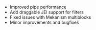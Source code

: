 - Improved pipe performance
- Add draggable JEI support for filters
- Fixed issues with Mekanism multiblocks
- Minor improvements and bugfixes
